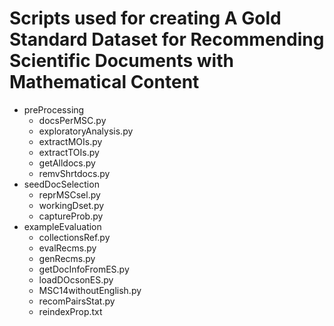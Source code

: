 # Scripts used for creating A Gold Standard Dataset for Recommending Scientific Documents with Mathematical Content

- preProcessing
	- docsPerMSC.py
	- exploratoryAnalysis.py
	- extractMOIs.py
	- extractTOIs.py
	- getAlldocs.py
	- remvShrtdocs.py
-  seedDocSelection
	- reprMSCsel.py
	- workingDset.py
	- captureProb.py
-  exampleEvaluation
	- collectionsRef.py
	- evalRecms.py
	- genRecms.py
	- getDocInfoFromES.py
	- loadDOcsonES.py
	- MSC14withoutEnglish.py
	- recomPairsStat.py
	- reindexProp.txt